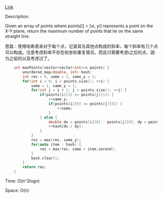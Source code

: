 [Link](https://leetcode.cn/problems/max-points-on-a-line/description/)

Description:

Given an array of points where points[i] = [xi, yi] represents a point on the X-Y plane, return the maximum number of points that lie on the same straight line.

思路：使用哈希表来对于每个点，记录其与其他点构成的斜率，每个斜率有几个点可以构成。注意考虑斜率不存在和坐标重复情况，而且只需要考虑i之后的点，因为之前的以及考虑过了。

```c++
    int maxPoints(vector<vector<int>>& points) {
        unordered_map<double, int> hash;
        int res = 0, same = 1, same_y = 1;
        for(int i = 0; i < points.size(); ++i) {
            same = 1, same_y = 1;
            for(int j = i + 1; j < points.size(); ++j) {
                if(points[i][1] == points[j][1]) {
                    ++same_y;
                    if(points[i][0] == points[j][0]) {
                        ++same;
                    }
                } else {
                    double dx = points[i][0] - points[j][0], dy = points[i][1] - points[j][1];
                    ++hash[dx / dy];
                }
            }
            res = max(res, same_y);
            for(auto item : hash) {
                res = max(res, same + item.second);
            }
            hash.clear();
        }
        return res;
    }
```

Time: O(n^2logn)

Space: O(n)
